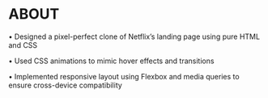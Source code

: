 # ABOUT
•	Designed a pixel-perfect clone of Netflix’s landing page using pure HTML and CSS

•	Used CSS animations to mimic hover effects and transitions

•	Implemented responsive layout using Flexbox and media queries to ensure cross-device compatibility
